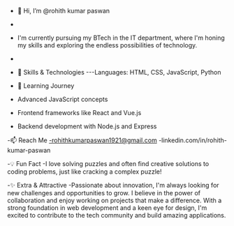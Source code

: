 - 👋 Hi, I’m @rohith kumar paswan
- 
- I'm currently pursuing my BTech in the IT department, where I'm honing my skills and exploring the endless possibilities of technology.
- 
- 🔧 Skills & Technologies
---Languages: HTML, CSS, JavaScript, Python

- 🌱 Learning Journey
- Advanced JavaScript concepts
- Frontend frameworks like React and Vue.js
- Backend development with Node.js and Express

-📫 Reach Me
-rohithkumarpaswan1921@gmail.com
-linkedin.com/in/rohith-kumar-paswan

-💡 Fun Fact
-I love solving puzzles and often find creative solutions to coding problems, just like cracking a complex puzzle!


-✨ Extra & Attractive
-Passionate about innovation, I'm always looking for new challenges and opportunities to grow. I believe in the power of collaboration and enjoy working on projects that make a difference. With a strong foundation in web development and a keen eye for design, I'm excited to contribute to the tech community and build amazing applications.


  


<!---
rohith1921/rohith1921 is a ✨ special ✨ repository because its `README.md` (this file) appears on your GitHub profile.
You can click the Preview link to take a look at your changes.
--->
